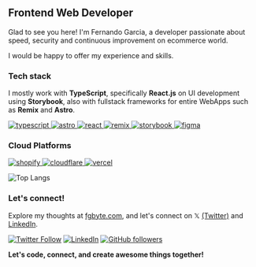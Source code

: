 <h2 align="">Frontend Web Developer</h2>  

Glad to see you here! I'm Fernando Garcia, a developer passionate about speed, security and continuous improvement on ecommerce world.
  
I would be happy to offer my experience and skills.



<h3>Tech stack</h3>
<p>I mostly work with <b>TypeScript</b>, specifically <b>React.js</b> on UI development using <b>Storybook</b>, also with fullstack frameworks for entire WebApps such as <b>Remix</b> and <b>Astro</b>.</p>
<p align="left">
	<a href="https://www.typescriptlang.org/" target="_blank" rel="noreferrer"> <img src="https://img.shields.io/badge/TypeScript-3178C6?logo=typescript&logoColor=fff&style=flat" alt="typescript"/> </a>
	<a href="https://astro.build" target="_blank" rel="noreferrer"> <img src="https://img.shields.io/badge/Astro-FF5D01?logo=astro&logoColor=fff&style=flat" alt="astro"</a>
	<a href="https://react.dev" target="_blank" rel="noreferrer"> <img src="https://img.shields.io/badge/React-61DAFB?logo=react&logoColor=000&style=flat" alt="react"</a>
<!-- 	<a href="https://reactrouter.com" target="_blank" rel="noreferrer"> <img src="https://img.shields.io/badge/React%20Router-CA4245?logo=reactrouter&logoColor=fff&style=flat" alt="react router"</a> -->
	<a href="https://remix.run" target="_blank" rel="noreferrer"> <img src="https://img.shields.io/badge/Remix-000?logo=remix&logoColor=fff&style=flat" alt="remix"</a>
	<a href="https://storybook.js.org/" target="_blank" rel="noreferrer"> <img src="https://img.shields.io/badge/Storybook-FF4785?logo=storybook&logoColor=fff&style=flat" alt="storybook"/> </a>
<!-- 	<a href="https://nextjs.org" target="_blank" rel="noreferrer"> <img src="https://img.shields.io/badge/Next.js-000?logo=nextdotjs&logoColor=fff&style=flat" alt="nextjs"</a> -->
	<a href="https://www.figma.com/" target="_blank" rel="noreferrer"> <img src="https://img.shields.io/badge/Figma-F24E1E?logo=figma&logoColor=fff&style=flat" alt="figma"/> </a>
 </p>
		
<h3>Cloud Platforms</h3>
<p align="left">
	<a href="https://www.shopify.com/" target="_blank" rel="noreferrer"> <img src="https://img.shields.io/badge/Shopify-7AB55C?logo=shopify&logoColor=fff&style=flat" alt="shopify"/> </a>
	<a href="https://www.cloudflare.com/" target="_blank" rel="noreferrer"> <img src="https://img.shields.io/badge/Cloudflare-F38020?logo=cloudflare&logoColor=fff&style=flat" alt="cloudflare"/> </a>
	<a href="https://www.vercel.com/" target="_blank" rel="noreferrer"> <img src="https://img.shields.io/badge/Vercel-000?logo=vercel&logoColor=fff&style=flat" alt="vercel"/> </a>
<!-- 	<a href="https://www.supabase.com/" target="_blank" rel="noreferrer"> <img src="https://img.shields.io/badge/Supabase-3FCF8E?logo=supabase&logoColor=fff&style=flat" alt="supabase"/> </a> -->
</p>

![Top Langs](https://github-readme-stats.vercel.app/api/top-langs/?username=fgbyte&hide_progress=true&theme=transparent)

<h3>Let's connect!</h3>

Explore my thoughts at [fgbyte.com](https://fgbyte.com), and let's connect on 𝕏 [(Twitter)](https://twitter.com/fgbyte) and [LinkedIn](https://www.linkedin.com/in/fgbyte).

[![Twitter Follow](https://img.shields.io/twitter/follow/fgbyte?style=social)](https://twitter.com/fgbyte) [![LinkedIn](https://img.shields.io/static/v1.svg?label=LinkedIn&message=fgbyte&logo=linkedin&style=flat&color=blue)](https://www.linkedin.com/in/fgbyte/) [![GitHub followers](https://img.shields.io/github/followers/fgbyte.svg?label=Follow%20@fgbyte&style=social)](https://github.com/fgbyte/)

<p><b>Let's code, connect, and create awesome things together!</b></p>
 
